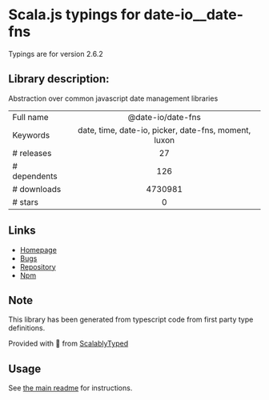 
# Scala.js typings for date-io__date-fns

Typings are for version 2.6.2

## Library description:
Abstraction over common javascript date management libraries

|                    |                 |
| ------------------ | :-------------: |
| Full name          | @date-io/date-fns |
| Keywords           | date, time, date-io, picker, date-fns, moment, luxon |
| # releases         | 27 |
| # dependents       | 126 |
| # downloads        | 4730981 |
| # stars            | 0 |

## Links
- [Homepage](https://github.com/dmtrKovalenko/date-io#readme)
- [Bugs](https://github.com/dmtrKovalenko/date-io/issues)
- [Repository](https://github.com/dmtrKovalenko/date-io)
- [Npm](https://www.npmjs.com/package/%40date-io%2Fdate-fns)
    


## Note
This library has been generated from typescript code from first party type definitions.

Provided with :purple_heart: from [ScalablyTyped](https://github.com/oyvindberg/ScalablyTyped)

## Usage
See [the main readme](../../readme.md) for instructions.


